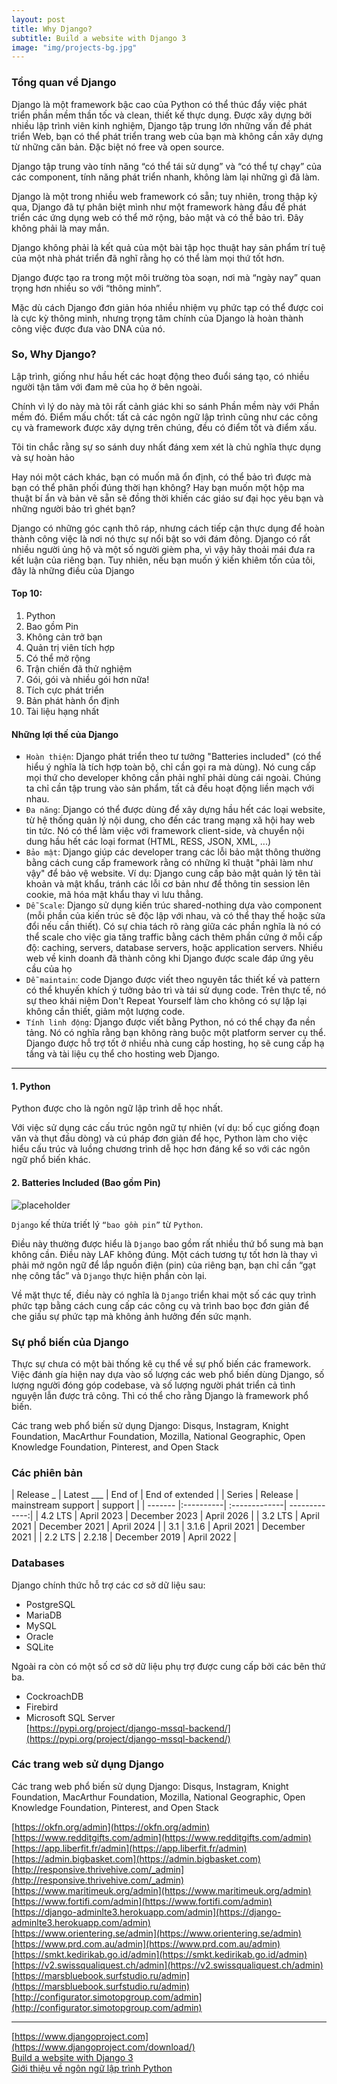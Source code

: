```yaml
---
layout: post
title: Why Django?
subtitle: Build a website with Django 3
image: "img/projects-bg.jpg"
---
```


### Tổng quan về Django

Django là một framework bậc cao của Python có thể thúc đẩy việc phát triển phần mềm thần tốc và clean, thiết kế thực dụng. Được xây dựng bởi nhiều lập trình viên kinh nghiệm, Django tập trung lớn những vấn đề phát triển Web, bạn có thể phát triển trang web của bạn mà không cần xây dựng từ những căn bản. Đặc biệt nó free và open source.

Django tập trung vào tính năng “có thể tái sử dụng” và “có thể tự chạy” của các component, tính năng phát triển nhanh, không làm lại những gì đã làm.

Django là một trong nhiều web framework có sẵn; tuy nhiên, trong thập kỷ qua, Django đã tự phân biệt mình như một framework hàng đầu để phát triển các ứng dụng web có thể mở rộng, bảo mật và có thể bảo trì.
Đây không phải là may mắn.

Django không phải là kết quả của một bài tập học thuật hay sản phẩm trí tuệ của một nhà phát triển đã nghĩ rằng họ có thể làm mọi thứ tốt hơn.

Django được tạo ra trong một môi trường tòa soạn, nơi mà “ngày nay” quan trọng hơn nhiều so với “thông minh”.

Mặc dù cách Django đơn giản hóa nhiều nhiệm vụ phức tạp có thể được coi là cực kỳ thông minh, nhưng trọng tâm chính của Django là hoàn thành công việc được đưa vào DNA của nó. 


### So, Why Django?

Lập trình, giống như hầu hết các hoạt động theo đuổi sáng tạo, có nhiều người tận tâm với đam mê của họ ở bên ngoài.

Chính vì lý do này mà tôi rất cảnh giác khi so sánh Phần mềm này với Phần mềm đó. Điểm mấu chốt: tất cả các ngôn ngữ lập trình cũng như các công cụ và framework được xây dựng trên chúng, đều có điểm tốt và điểm xấu.

Tôi tin chắc rằng sự so sánh duy nhất đáng xem xét là chủ nghĩa thực dụng và sự hoàn hảo

Hay nói một cách khác, bạn có muốn mã ổn định, có thể bảo trì được mà bạn có thể phân phối đúng thời hạn không? Hay bạn muốn một hộp ma thuật bí ẩn và bản vẽ sẵn sẽ đồng thời khiến các giáo sư đại học yêu bạn và những người bảo trì ghét bạn?

Django có những góc cạnh thô ráp, nhưng cách tiếp cận thực dụng để hoàn thành công việc là nơi nó thực sự nổi bật so với đám đông. Django có rất nhiều người ủng hộ và một số người gièm pha, vì vậy hãy thoải mái đưa ra kết luận của riêng bạn. Tuy nhiên, nếu bạn muốn ý kiến ​​khiêm tốn của tôi, đây là những điều của Django

#### Top 10:
1. Python
2. Bao gồm Pin
3. Không cản trở bạn
4. Quản trị viên tích hợp
5. Có thể mở rộng
6. Trận chiến đã thử nghiệm
7. Gói, gói và nhiều gói hơn nữa!
8. Tích cực phát triển
9. Bản phát hành ổn định
10. Tài liệu hạng nhất 

#### Những lợi thế của Django
- `Hoàn thiện`: Django phát triển theo tư tưởng "Batteries included" (có thể hiểu ý nghĩa là tích hợp toàn bộ, chỉ cần gọi ra mà dùng). Nó cung cấp mọi thứ cho developer không cần phải nghĩ phải dùng cái ngoài. Chúng ta chỉ cần tập trung vào sản phẩm, tất cả đều hoạt động liền mạch với nhau. 
- `Đa năng`: Django có thể được dùng để xây dựng hầu hết các loại website, từ hệ thống quản lý nội dung, cho đến các trang mạng xã hội hay web tin tức. Nó có thể làm việc với framework client-side, và chuyển nội dung hầu hết các loại format (HTML, RESS, JSON, XML, ...) 
- `Bảo mật`: Django giúp các developer trang các lỗi bảo mật thông thường bằng cách cung cấp framework rằng có những kĩ thuật "phải làm như vậy" để bảo vệ website. Ví dụ: Django cung cấp bảo mật quản lý tên tài khoản và mật khẩu, tránh các lỗi cơ bản như để thông tin session lên cookie, mã hóa mật khẩu thay vì lưu thẳng. 
- `Dễ Scale`: Django sử dụng kiến trúc shared-nothing dựa vào component (mỗi phần của kiến trúc sẽ độc lập với nhau, và có thể thay thế hoặc sửa đổi nếu cần thiết). Có sự chia tách rõ ràng giữa các phần nghĩa là nó có thể scale cho việc gia tăng traffic bằng cách thêm phần cứng ở mỗi cấp độ: caching, servers, database servers, hoặc application servers. Nhiều web về kinh doanh đã thành công khi Django được scale đáp ứng yêu cầu của họ 
- `Dễ maintain`: code Django được viết theo nguyên tắc thiết kế và pattern có thể khuyến khích ý tưởng bảo trì và tái sử dụng code. Trên thực tế, nó sự theo khái niệm Don't Repeat Yourself làm cho không có sự lặp lại không cần thiết, giảm một lượng code. 
- `Tính linh động`: Django được viết bằng Python, nó có thể chạy đa nền tảng. Nó có nghĩa rằng bạn không ràng buộc một platform server cụ thể. Django được hỗ trợ tốt ở nhiều nhà cung cấp hosting, họ sẽ cung cấp hạ tầng và tài liệu cụ thể cho hosting web Django.

-----

#### 1. Python

Python được cho là ngôn ngữ lập trình dễ học nhất.

Với việc sử dụng các cấu trúc ngôn ngữ tự nhiên (ví dụ: bố cục giống đoạn văn và thụt đầu dòng) và cú pháp đơn giản để học, Python làm cho việc hiểu cấu trúc và luồng chương trình dễ học hơn đáng kể so với các ngôn ngữ phổ biến khác. 



#### 2. Batteries Included (Bao gồm Pin)

![placeholder](http://boxxv.com/img/posts/Python_batteries_included.jpg "Batteries Included")

`Django` kế thừa triết lý `“bao gồm pin”` từ `Python`.

Điều này thường được hiểu là `Django` bao gồm rất nhiều thứ bổ sung mà bạn không cần. Điều này LAF không đúng. Một cách tương tự tốt hơn là thay vì phải mở ngôn ngữ để lắp nguồn điện (pin) của riêng bạn, bạn chỉ cần “gạt nhẹ công tắc” và `Django` thực hiện phần còn lại.

Về mặt thực tế, điều này có nghĩa là `Django` triển khai một số các quy trình phức tạp bằng cách cung cấp các công cụ và trình bao bọc đơn giản để che giấu sự phức tạp mà không ảnh hưởng đến sức mạnh.


### Sự phổ biến của Django
Thực sự chưa có một bài thống kê cụ thể về sự phố biến các framework. Việc đánh gía hiện nay dựa vào số lượng các web phổ biến dùng Django, số lượng người đóng góp codebase, và số lượng người phát triển cả tình nguyện lẫn được trả công. Thì có thể cho rằng Django là framework phổ biến.

Các trang web phổ biến sử dụng Django: Disqus, Instagram, Knight Foundation, MacArthur Foundation, Mozilla, National Geographic, Open Knowledge Foundation, Pinterest, and Open Stack


### Các phiên bản

| Release _ | Latest ___ | End of  | End of extended |
| Series  | Release | mainstream support |  support |
| ------- |:----------| :-------------| -------------:|
| 4.2 LTS | April 2023 | December 2023 | April 2026    |
| 3.2 LTS | April 2021 | December 2021 | April 2024    |
| 3.1     | 3.1.6      | April 2021    | December 2021 |
| 2.2 LTS | 2.2.18     | December 2019 | April 2022    |

### Databases
Django chính thức hỗ trợ các cơ sở dữ liệu sau: 
- PostgreSQL
- MariaDB
- MySQL
- Oracle
- SQLite

Ngoài ra còn có một số cơ sở dữ liệu phụ trợ được cung cấp bởi các bên thứ ba. 
- CockroachDB
- Firebird
- Microsoft SQL Server  
  [https://pypi.org/project/django-mssql-backend/](https://pypi.org/project/django-mssql-backend/)



### Các trang web sử dụng Django
Các trang web phổ biến sử dụng Django: Disqus, Instagram, Knight Foundation, MacArthur Foundation, Mozilla, National Geographic, Open Knowledge Foundation, Pinterest, and Open Stack

[https://okfn.org/admin](https://okfn.org/admin)  
[https://www.redditgifts.com/admin](https://www.redditgifts.com/admin)  
[https://app.liberfit.fr/admin](https://app.liberfit.fr/admin)  
[https://admin.bigbasket.com](https://admin.bigbasket.com)  
[http://responsive.thrivehive.com/_admin](http://responsive.thrivehive.com/_admin)  
[https://www.maritimeuk.org/admin](https://www.maritimeuk.org/admin)  
[https://www.fortifi.com/admin](https://www.fortifi.com/admin)  
[https://django-adminlte3.herokuapp.com/admin](https://django-adminlte3.herokuapp.com/admin)  
[https://www.orientering.se/admin](https://www.orientering.se/admin)  
[https://www.prd.com.au/admin](https://www.prd.com.au/admin)  
[https://smkt.kedirikab.go.id/admin](https://smkt.kedirikab.go.id/admin)  
[https://v2.swissqualiquest.ch/admin](https://v2.swissqualiquest.ch/admin)  
[https://marsbluebook.surfstudio.ru/admin](https://marsbluebook.surfstudio.ru/admin)  
[http://configurator.simotopgroup.com/admin](http://configurator.simotopgroup.com/admin)  

-----
[https://www.djangoproject.com](https://www.djangoproject.com/download/)  
[Build a website with Django 3](https://djangobook.com/build-a-website-with-django-3/)  
[Giới thiệu về ngôn ngữ lập trình Python](https://dnmtechs.com/gioi-thieu-ve-ngon-ngu-lap-trinh-python/)  